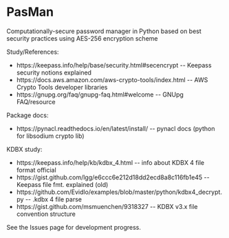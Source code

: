 # PasMan
Computationally-secure password manager in Python based on best security practices using AES-256 encryption scheme

Study/References:
- <link>https://keepass.info/help/base/security.html#secencrypt</link> -- Keepass security notions explained
- <link>https://docs.aws.amazon.com/aws-crypto-tools/index.html</link> -- AWS Crypto Tools developer libraries
- <link>https://gnupg.org/faq/gnupg-faq.html#welcome</link> -- GNUpg FAQ/resource

Package docs:
- <link>https://pynacl.readthedocs.io/en/latest/install/</link> -- pynacl docs (python for libsodium crypto lib)

KDBX study:
- <link>https://keepass.info/help/kb/kdbx_4.html</link> -- info about KDBX 4 file format official
- <link>https://gist.github.com/lgg/e6ccc6e212d18dd2ecd8a8c116fb1e45</link> -- Keepass file fmt. explained (old)
- <link>https://github.com/Evidlo/examples/blob/master/python/kdbx4_decrypt.py</link> -- .kdbx 4 file parse
- <link>https://gist.github.com/msmuenchen/9318327</link> -- KDBX v3.x file convention structure

See the Issues page for development progress.
